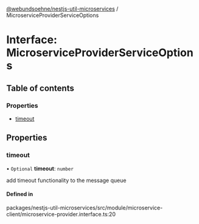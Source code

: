 [@webundsoehne/nestjs-util-microservices](../README.md) / MicroserviceProviderServiceOptions

# Interface: MicroserviceProviderServiceOptions

## Table of contents

### Properties

- [timeout](MicroserviceProviderServiceOptions.md#timeout)

## Properties

### timeout

• `Optional` **timeout**: `number`

add timeout functionality to the message queue

#### Defined in

packages/nestjs-util-microservices/src/module/microservice-client/microservice-provider.interface.ts:20
